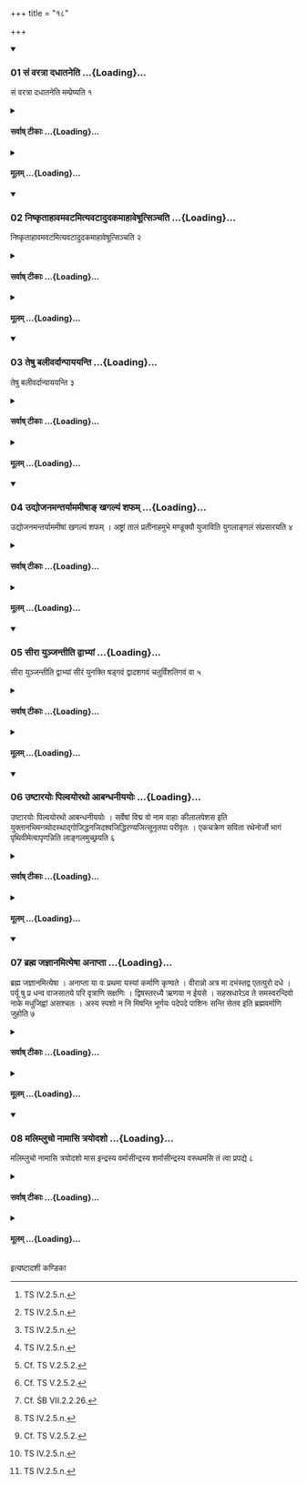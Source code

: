 +++
title = "१८"

+++

<div class="js_include" includetitle="true" newlevelforh1="3" unfilled url="/vedAH_yajuH/taittirIyam/sUtram/ApastambaH/shrautam/vishvAsa-prastutiH/16/18/01_saM_varatrA_dadhAtaneti.md">
<details open><summary><h3>01 सं वरत्रा दधातनेति ...{Loading}...</h3></summary>

सं वरत्रा दधातनेति मम्प्रेष्यति १
</details>
</div>
<div class="js_include collapsed" newlevelforh1="4" title="सर्वाष् टीकाः" unfilled url="/vedAH_yajuH/taittirIyam/sUtram/ApastambaH/shrautam/sarvASh_TIkAH/16/18/01_saM_varatrA_dadhAtaneti.md">
<details><summary><h4>सर्वाष् टीकाः ...{Loading}...</h4></summary>
<details><summary>थिते</summary>

1. (The Adhvaryu) orders the servants saṁ varatrā dadhāta-na...[^1]   

[^1]: TS IV.2.5.n. 
</details>
</details>
</div>
<div class="js_include collapsed" newlevelforh1="4" title="मूलम्" unfilled url="/vedAH_yajuH/taittirIyam/sUtram/ApastambaH/shrautam/mUlam/16/18/01_saM_varatrA_dadhAtaneti.md">
<details><summary><h4>मूलम् ...{Loading}...</h4></summary>

सं वरत्रा दधातनेति मम्प्रेष्यति १
</details>
</div>
<div class="js_include" includetitle="true" newlevelforh1="3" unfilled url="/vedAH_yajuH/taittirIyam/sUtram/ApastambaH/shrautam/vishvAsa-prastutiH/16/18/02_niShkRtAhAvamavaTamityavaTAdudakamAhAveShUtsinchati.md">
<details open><summary><h3>02 निष्कृताहावमवटमित्यवटादुदकमाहावेषूत्सिञ्चति ...{Loading}...</h3></summary>

निष्कृताहावमवटमित्यवटादुदकमाहावेषूत्सिञ्चति २
</details>
</div>
<div class="js_include collapsed" newlevelforh1="4" title="सर्वाष् टीकाः" unfilled url="/vedAH_yajuH/taittirIyam/sUtram/ApastambaH/shrautam/sarvASh_TIkAH/16/18/02_niShkRtAhAvamavaTamityavaTAdudakamAhAveShUtsinchati.md">
<details><summary><h4>सर्वाष् टीकाः ...{Loading}...</h4></summary>
<details><summary>थिते</summary>

2. With niṣkr̥tāhāvamavaṭam....[^1] he pours water from the (water) spring into the pails.  

[^1]: TS IV.2.5.o. 

</details>
</details>
</div>
<div class="js_include collapsed" newlevelforh1="4" title="मूलम्" unfilled url="/vedAH_yajuH/taittirIyam/sUtram/ApastambaH/shrautam/mUlam/16/18/02_niShkRtAhAvamavaTamityavaTAdudakamAhAveShUtsinchati.md">
<details><summary><h4>मूलम् ...{Loading}...</h4></summary>

निष्कृताहावमवटमित्यवटादुदकमाहावेषूत्सिञ्चति २
</details>
</div>
<div class="js_include" includetitle="true" newlevelforh1="3" unfilled url="/vedAH_yajuH/taittirIyam/sUtram/ApastambaH/shrautam/vishvAsa-prastutiH/16/18/03_teShu_balIvardAnpAyayanti.md">
<details open><summary><h3>03 तेषु बलीवर्दान्पाययन्ति ...{Loading}...</h3></summary>

तेषु बलीवर्दान्पाययन्ति ३
</details>
</div>
<div class="js_include collapsed" newlevelforh1="4" title="सर्वाष् टीकाः" unfilled url="/vedAH_yajuH/taittirIyam/sUtram/ApastambaH/shrautam/sarvASh_TIkAH/16/18/03_teShu_balIvardAnpAyayanti.md">
<details><summary><h4>सर्वाष् टीकाः ...{Loading}...</h4></summary>
<details><summary>थिते</summary>

3. They cause the (plough) oxen to drink (water) in them (i.e. pails). 
</details>
</details>
</div>
<div class="js_include collapsed" newlevelforh1="4" title="मूलम्" unfilled url="/vedAH_yajuH/taittirIyam/sUtram/ApastambaH/shrautam/mUlam/16/18/03_teShu_balIvardAnpAyayanti.md">
<details><summary><h4>मूलम् ...{Loading}...</h4></summary>

तेषु बलीवर्दान्पाययन्ति ३
</details>
</div>
<div class="js_include" includetitle="true" newlevelforh1="3" unfilled url="/vedAH_yajuH/taittirIyam/sUtram/ApastambaH/shrautam/vishvAsa-prastutiH/16/18/04_udyojanamantaryAmamIShA~N_khagalyaM_shapham.md">
<details open><summary><h3>04 उद्योजनमन्तर्याममीषाङ् खगल्यं शफम् ...{Loading}...</h3></summary>

उद्योजनमन्तर्याममीषां खगल्यं शफम् । अष्ट्रां तालं प्रतीनाहमुभे मण्डूक्यौ युजाविति युगलाङ्गलं संप्रसारयति ४
</details>
</div>
<div class="js_include collapsed" newlevelforh1="4" title="सर्वाष् टीकाः" unfilled url="/vedAH_yajuH/taittirIyam/sUtram/ApastambaH/shrautam/sarvASh_TIkAH/16/18/04_udyojanamantaryAmamIShA~N_khagalyaM_shapham.md">
<details><summary><h4>सर्वाष् टीकाः ...{Loading}...</h4></summary>
<details><summary>थिते</summary>

4. With udyojanamantaryāmam...[^1] he extends the pole and plough (i.e. makes them ready).  

[^1]: MS II.7.12. 
</details>
</details>
</div>
<div class="js_include collapsed" newlevelforh1="4" title="मूलम्" unfilled url="/vedAH_yajuH/taittirIyam/sUtram/ApastambaH/shrautam/mUlam/16/18/04_udyojanamantaryAmamIShA~N_khagalyaM_shapham.md">
<details><summary><h4>मूलम् ...{Loading}...</h4></summary>

उद्योजनमन्तर्याममीषां खगल्यं शफम् । अष्ट्रां तालं प्रतीनाहमुभे मण्डूक्यौ युजाविति युगलाङ्गलं संप्रसारयति ४
</details>
</div>
<div class="js_include" includetitle="true" newlevelforh1="3" unfilled url="/vedAH_yajuH/taittirIyam/sUtram/ApastambaH/shrautam/vishvAsa-prastutiH/16/18/05_sIrA_yunjantIti_dvAbhyAM.md">
<details open><summary><h3>05 सीरा युञ्जन्तीति द्वाभ्यां ...{Loading}...</h3></summary>

सीरा युञ्जन्तीति द्वाभ्यां सीरं युनक्ति षड्गवं द्वादशगवं चतुर्विंशतिगवं वा ५
</details>
</div>
<div class="js_include collapsed" newlevelforh1="4" title="सर्वाष् टीकाः" unfilled url="/vedAH_yajuH/taittirIyam/sUtram/ApastambaH/shrautam/sarvASh_TIkAH/16/18/05_sIrA_yunjantIti_dvAbhyAM.md">
<details><summary><h4>सर्वाष् टीकाः ...{Loading}...</h4></summary>
<details><summary>थिते</summary>

5. With two (verses) beginning with sīrā yuñjanti[^1], he yokes six oxen[^2] or twelve oxen[^3] or twenty-four oxen[^4] to the plough.  

[^1]: TS IV.2.5.p-q.  

[^2]: Cf. TS V.2.5.2.  

[^3]: Cf. TS V.2.5.2.  

[^4]: Cf. ŚB VII.2.2.26. 
</details>
</details>
</div>
<div class="js_include collapsed" newlevelforh1="4" title="मूलम्" unfilled url="/vedAH_yajuH/taittirIyam/sUtram/ApastambaH/shrautam/mUlam/16/18/05_sIrA_yunjantIti_dvAbhyAM.md">
<details><summary><h4>मूलम् ...{Loading}...</h4></summary>

सीरा युञ्जन्तीति द्वाभ्यां सीरं युनक्ति षड्गवं द्वादशगवं चतुर्विंशतिगवं वा ५
</details>
</div>
<div class="js_include" includetitle="true" newlevelforh1="3" unfilled url="/vedAH_yajuH/taittirIyam/sUtram/ApastambaH/shrautam/vishvAsa-prastutiH/16/18/06_uShTArayoH_pilvayoratho_AbandhanIyayoH.md">
<details open><summary><h3>06 उष्टारयोः पिल्वयोरथो आबन्धनीययोः ...{Loading}...</h3></summary>

उष्टारयोः पिल्वयोरथो आबन्धनीययोः । सर्वेषां विद्म वो नाम वाहाः कीलालपेशस इति युक्तानभिमन्त्र्योदस्थाद्गोजिद्धनजिदश्वजिद्धिरण्यजित्सूनृतया परीवृतः । एकचक्रेण सविता रथेनोर्जो भागं पृथिवीमेत्वापृणन्निति लाङ्गलमुच्छ्रयति ६
</details>
</div>
<div class="js_include collapsed" newlevelforh1="4" title="सर्वाष् टीकाः" unfilled url="/vedAH_yajuH/taittirIyam/sUtram/ApastambaH/shrautam/sarvASh_TIkAH/16/18/06_uShTArayoH_pilvayoratho_AbandhanIyayoH.md">
<details><summary><h4>सर्वाष् टीकाः ...{Loading}...</h4></summary>
<details><summary>थिते</summary>

6. Having addressed the yoked oxen with uṣṭārayoḥ pilvayoḥ....[^1] he raises the pole and the plough with udasthād gojit....[^2]  

[^1]: MS II.7.12.  

[^2]: KS XXXVIII.14   
</details>
</details>
</div>
<div class="js_include collapsed" newlevelforh1="4" title="मूलम्" unfilled url="/vedAH_yajuH/taittirIyam/sUtram/ApastambaH/shrautam/mUlam/16/18/06_uShTArayoH_pilvayoratho_AbandhanIyayoH.md">
<details><summary><h4>मूलम् ...{Loading}...</h4></summary>

उष्टारयोः पिल्वयोरथो आबन्धनीययोः । सर्वेषां विद्म वो नाम वाहाः कीलालपेशस इति युक्तानभिमन्त्र्योदस्थाद्गोजिद्धनजिदश्वजिद्धिरण्यजित्सूनृतया परीवृतः । एकचक्रेण सविता रथेनोर्जो भागं पृथिवीमेत्वापृणन्निति लाङ्गलमुच्छ्रयति ६
</details>
</div>
<div class="js_include" includetitle="true" newlevelforh1="3" unfilled url="/vedAH_yajuH/taittirIyam/sUtram/ApastambaH/shrautam/vishvAsa-prastutiH/16/18/07_brahma_jajnAnamityeShA_anAptA.md">
<details open><summary><h3>07 ब्रह्म जज्ञानमित्येषा अनाप्ता ...{Loading}...</h3></summary>

ब्रह्म जज्ञानमित्येषा । अनाप्ता या वः प्रथमा यस्यां कर्माणि कृण्वते । वीरान्नो अत्र मा दभंस्तद्व एतत्पुरो दधे । पर्यू षु प्र धन्व वाजसातये परि वृत्राणि सक्षणिः । द्विषस्तरध्यै ऋणया न ईयसे । सहस्रधारेऽव ते समस्वरन्दिवो नाके मधुजिह्वां असश्चतः । अस्य स्पशो न नि मिषन्ति भूर्णयः पदेपदे पाशिनः सन्ति सेतव इति ब्रह्मवर्माणि जुहोति ७
</details>
</div>
<div class="js_include collapsed" newlevelforh1="4" title="सर्वाष् टीकाः" unfilled url="/vedAH_yajuH/taittirIyam/sUtram/ApastambaH/shrautam/sarvASh_TIkAH/16/18/07_brahma_jajnAnamityeShA_anAptA.md">
<details><summary><h4>सर्वाष् टीकाः ...{Loading}...</h4></summary>
<details><summary>थिते</summary>

7. With brahma jañānam...[^1] he offers the Brahmavarman (-libations).   

[^1]: All the four verses from KS XXXVIII.14.  
</details>
</details>
</div>
<div class="js_include collapsed" newlevelforh1="4" title="मूलम्" unfilled url="/vedAH_yajuH/taittirIyam/sUtram/ApastambaH/shrautam/mUlam/16/18/07_brahma_jajnAnamityeShA_anAptA.md">
<details><summary><h4>मूलम् ...{Loading}...</h4></summary>

ब्रह्म जज्ञानमित्येषा । अनाप्ता या वः प्रथमा यस्यां कर्माणि कृण्वते । वीरान्नो अत्र मा दभंस्तद्व एतत्पुरो दधे । पर्यू षु प्र धन्व वाजसातये परि वृत्राणि सक्षणिः । द्विषस्तरध्यै ऋणया न ईयसे । सहस्रधारेऽव ते समस्वरन्दिवो नाके मधुजिह्वां असश्चतः । अस्य स्पशो न नि मिषन्ति भूर्णयः पदेपदे पाशिनः सन्ति सेतव इति ब्रह्मवर्माणि जुहोति ७
</details>
</div>
<div class="js_include" includetitle="true" newlevelforh1="3" unfilled url="/vedAH_yajuH/taittirIyam/sUtram/ApastambaH/shrautam/vishvAsa-prastutiH/16/18/08_malimlucho_nAmAsi_trayodasho.md">
<details open><summary><h3>08 मलिम्लुचो नामासि त्रयोदशो ...{Loading}...</h3></summary>

मलिम्लुचो नामासि त्रयोदशो मास इन्द्रस्य वर्मासीन्द्रस्य शर्मासीन्द्रस्य वरूथमसि तं त्वा प्रपद्ये ८
</details>
</div>
<div class="js_include collapsed" newlevelforh1="4" title="सर्वाष् टीकाः" unfilled url="/vedAH_yajuH/taittirIyam/sUtram/ApastambaH/shrautam/sarvASh_TIkAH/16/18/08_malimlucho_nAmAsi_trayodasho.md">
<details><summary><h4>सर्वाष् टीकाः ...{Loading}...</h4></summary>
<details><summary>थिते</summary>

8. With malimluco nāmāsi...[^1]  

[61]: Cp. KS XXXVIII.14. The Sūtra continues in the next section.  
</details>
</details>
</div>
<div class="js_include collapsed" newlevelforh1="4" title="मूलम्" unfilled url="/vedAH_yajuH/taittirIyam/sUtram/ApastambaH/shrautam/mUlam/16/18/08_malimlucho_nAmAsi_trayodasho.md">
<details><summary><h4>मूलम् ...{Loading}...</h4></summary>

मलिम्लुचो नामासि त्रयोदशो मास इन्द्रस्य वर्मासीन्द्रस्य शर्मासीन्द्रस्य वरूथमसि तं त्वा प्रपद्ये ८
</details>
</div>





  
इत्यष्टादशी कण्डिका 
